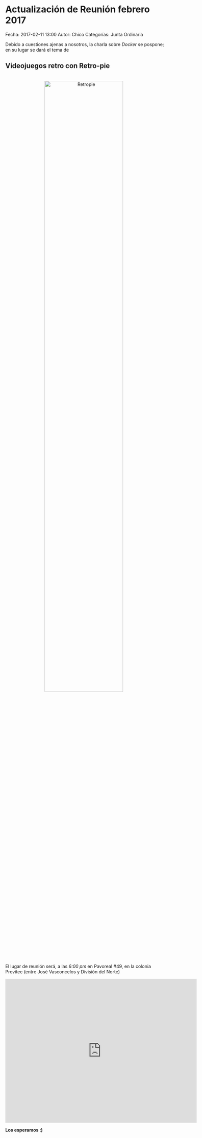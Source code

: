 Actualización de Reunión febrero 2017
==================================

Fecha: 2017-02-11 13:00
Autor:  Chico
Categorías: Junta Ordinaria

Debido a cuestiones ajenas a nosotros, la charla sobre _Docker_ se pospone; en su lugar se dará el tema de

## __Videojuegos retro con Retro-pie__

<br />

<center>
<a class="img-responsive" href="2017-02-11-actuaización-reunion-febrero/Retropie.png"><img class="img-responsive" style="width:70%;height:auto;margin-right:12px;" src="2017-02-11-actuaización-reunion-febrero/Retropie.png" alt="Retropie" width="325" height="250"></a>
</center>

<br />

El lugar de reunión será, a las _6:00 pm_ en Pavoreal #49, en la colonia Provitec (entre José Vasconcelos y División del Norte)

<iframe src="https://www.google.com/maps/embed?pb=!1m18!1m12!1m3!1d3600.330702030189!2d-103.39750578498385!3d25.527358983743586!2m3!1f0!2f0!3f0!3m2!1i1024!2i768!4f13.1!3m3!1m2!1s0x0%3A0x0!2zMjXCsDMxJzM4LjUiTiAxMDPCsDIzJzQzLjEiVw!5e0!3m2!1ses!2s!4v1486840462340" width="600" height="450" frameborder="0" style="border:0" allowfullscreen></iframe>

<br />

__Los esperamos :)__
